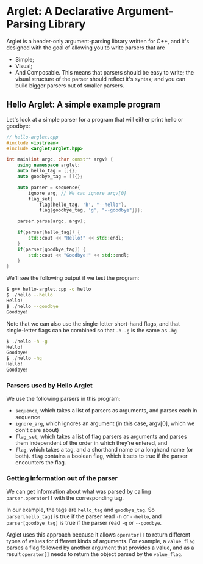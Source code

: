 # Arglet: A Declarative Argument-Parsing Library
Arglet is a header-only argument-parsing library written for C++, and it's designed with the goal of allowing you to write parsers that are 
- Simple;
- Visual;
- And Composable.
This means that parsers should be easy to write; the visual structure of the parser should reflect it's syntax; and you can build bigger parsers out of smaller parsers.
## Hello Arglet: A simple example program
Let's look at a simple parser for a program that will either print hello or goodbye:
```cpp
// hello-arglet.cpp
#include <iostream>
#include <arglet/arglet.hpp>

int main(int argc, char const** argv) {
    using namespace arglet;
    auto hello_tag = []{};
    auto goodbye_tag = []{};

    auto parser = sequence{
        ignore_arg, // We can ignore argv[0]
        flag_set{
            flag{hello_tag, 'h', "--hello"},
            flag{goodbye_tag, 'g', "--goodbye"}}};

    parser.parse(argc, argv);

    if(parser[hello_tag]) {
        std::cout << "Hello!" << std::endl;
    }
    if(parser[goodbye_tag]) {
        std::cout << "Goodbye!" << std::endl;
    }
}
```
We'll see the following output if we test the program:
```bash
$ g++ hello-arglet.cpp -o hello
$ ./hello --hello
Hello!
$ ./hello --goodbye
Goodbye!
```
Note that we can also use the single-letter short-hand flags, and that single-letter flags can be combined so that `-h -g` is the same as `-hg`
```bash
$ ./hello -h -g
Hello!
Goodbye!
$ ./hello -hg
Hello!
Goodbye!
```
### Parsers used by Hello Arglet
We use the following parsers in this program:
- `sequence`, which takes a list of parsers as arguments, and parses each in sequence
- `ignore_arg`, which ignores an argument (in this case, argv[0], which we don't care about)
- `flag_set`, which takes a list of flag parsers as arguments and parses them independent of the order in which they're entered, and
- `flag`, which takes a tag, and a shorthand name or a longhand name (or both). `flag` contains a boolean flag, which it sets to true if the parser encounters the flag.
### Getting information out of the parser
We can get information about what was parsed by calling `parser.operator[]` with the corresponding tag. 

In our example, the tags are `hello_tag` and `goodbye_tag`.  So `parser[hello_tag]` is true if the parser read `-h` or `--hello`, and `parser[goodbye_tag]` is true if the parser read `-g` or `--goodbye`.

Arglet uses this approach because it allows `operator[]` to return different types of values for different kinds of arguments. For example, a `value_flag` parses a flag followed by another argument that provides a value, and as a result `operator[]` needs to return the object parsed by the `value_flag`. 
